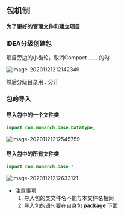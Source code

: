 ## 包机制

**为了更好的管理文件和建立项目** 

### IDEA分级创建包

项目旁边的小齿轮，取消Compact ...... 的勾

![image-20201121212142349](https://img2020.cnblogs.com/blog/2213660/202011/2213660-20201121212143189-180120739.png)

然后分级目录用 **.** 分开



### 包的导入

#### 导入包中的一个文件类

```java
import com.monarch.base.Datatype;
```

![image-20201121212545759](https://img2020.cnblogs.com/blog/2213660/202011/2213660-20201121212546333-597835390.png)

#### 导入包中的所有文件类

```java
import com.monarch.base.*;
```

![image-20201121212633121](https://img2020.cnblogs.com/blog/2213660/202011/2213660-20201121212633774-1934216897.png)

- 注意事项
    1. 导入包的类文件名不能与本文件名相同
    2. 导入包的语句要在自身包 **package** 下面